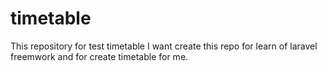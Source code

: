 # timetable
This repository for test timetable
I want create this repo for learn of laravel freemwork and for create timetable for me.
